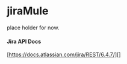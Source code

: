 # jiraMule

place holder for now.


#### Jira API Docs

[https://docs.atlassian.com/jira/REST/6.4.7/][]

